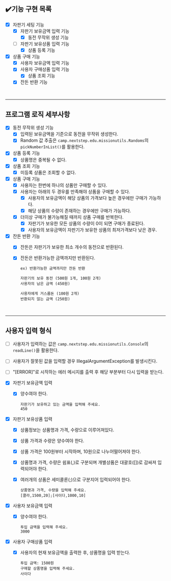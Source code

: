 ## ✔️기능 구현 목록

- [x] 자판기 세팅 기능
    - [x] 자판기 보유금액 입력 기능
        - [x] 동전 무작위 생성 기능
    - [ ] 자판기 보유상품 입력 기능
        - [x] 상품 등록 기능

- [x] 상품 구매 기능
    - [x] 사용자 보유금액 입력 기능
    - [x] 사용자 구매상품 입력 기능
        - [x] 상품 조회 기능
    - [x] 잔돈 반환 기능

<br>

---

## 프로그램 로직 세부사항

- [x] 동전 무작위 생성 기능
    - [x] 입력된 보유금액을 기준으로 동전을 무작위 생성한다.
    - [x] Random 값 추출은 `camp.nextstep.edu.missionutils.Randoms`의 `pickNumberInList()`를 활용한다.

- [x] 상품 등록 기능
    - [x] 상품명은 중복될 수 없다.

- [x] 상품 조회 기능
    - [x] 미등록 상품은 조회할 수 없다.

- [x] 상품 구매 기능
    - [x] 사용자는 한번에 하나의 상품만 구매할 수 있다.
    - [x] 사용자는 아래의 두 경우를 만족해야 상품을 구매할 수 있다.
        - [x] 사용자의 보유금액이 해당 상품의 가격보다 높은 경우에만 구매가 가능하다.
        - [x] 해당 상품의 수량이 존재하는 경우에만 구매가 가능하다.
    - [x] 더이상 구매가 불가능해질 때까지 상품 구매를 반복한다.
        - [x] 자판기가 보유한 모든 상품의 수량이 0이 되면 구매가 종료된다.
        - [x] 사용자의 보유금액이 자판기가 보유한 상품의 최저가격보다 낮은 경우.

- [x] 잔돈 반환 기능
    - [x] 잔돈은 자판기가 보유한 최소 개수의 동전으로 반환된다.
    - [x] 잔돈은 반환가능한 금액까지만 반환된다.

          ex) 반환가능한 금액까지만 잔돈 반환

          자판기의 보유 동전 (500원 1개, 100원 2개)
          사용자의 남은 금액 (450원)

          사용자에게 거스름돈 (100원 2개)
          반환되지 않는 금액 (250원)

<br>

---

## 사용자 입력 형식

- [ ] 사용자가 입력하는 값은 `camp.nextstep.edu.missionutils.Console`의 `readLine()`을 활용한다.
- [ ] 사용자가 잘못된 값을 입력할 경우 IllegalArgumentException를 발생시킨다.
- [ ] "[ERROR]"로 시작하는 에러 메시지를 출력 후 해당 부분부터 다시 입력을 받는다.

- [x] 자판기 보유금액 입력
    - [x] 양수여야 한다.

          자판기가 보유하고 있는 금액을 입력해 주세요.
          450

- [x] 자판기 보유상품 입력
    - [x] 상품정보는 상품명과 가격, 수량으로 이루어져있다.
    - [x] 상품 가격과 수량은 양수여야 한다.
    - [x] 상품 가격은 100원부터 시작하며, 10원으로 나누어떨어져야 한다.
    - [x] 상품명과 가격, 수량은 쉼표(,)로 구분되며 개별상품은 대괄호([])로 감싸져 입력되어야 한다.
    - [x] 여러개의 상품은 세미콜론(;)으로 구분지어 입력되어야 한다.

          상품명과 가격, 수량을 입력해 주세요.
          [콜라,1500,20];[사이다,1000,10]


- [x] 사용자 보유금액 입력
    - [x] 양수여야 한다.

          투입 금액을 입력해 주세요.
          3000

- [x] 사용자 구매상품 입력
    - [x] 사용자의 현재 보유금액을 출력한 후, 상품명을 입력 받는다.

          투입 금액: 1500원
          구매할 상품명을 입력해 주세요.
          사이다


<br>


